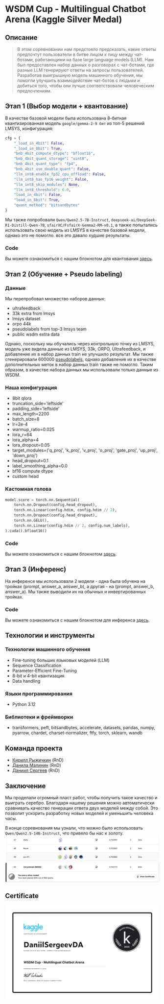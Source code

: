 # WSDM Cup - Multilingual Chatbot Arena (Kaggle Silver Medal)

## Описание

> В этом соревновании нам предстояло предсказать, какие ответы предпочтут пользователи в битве лицом к лицу между чат-ботами, работающими на базе large language models (LLM). Нам был предоставлен набор данных о разговорах с чат-ботами, где разные LLM генерируют ответы на запросы пользователей. Разработав выигрышную модель машинного обучения, мы помогли улучшить взаимодействие чат-ботов с людьми и добиться того, чтобы они лучше соответствовали человеческим предпочтениям.

## Этап 1 (Выбор модели + квантование)

В качестве базовой модели была использована 8-битная квантизированная модель `google/gemma-2-9 бит` из топ-5 решений LMSYS, конфигурация:

```python
cfg = {
    "_load_in_4bit": False,
    "_load_in_8bit": True,
    "bnb_4bit_compute_dtype": "bfloat16",
    "bnb_4bit_quant_storage": "uint8",
    "bnb_4bit_quant_type": "fp4",
    "bnb_4bit_use_double_quant": False,
    "llm_int8_enable_fp32_cpu_offload": False,
    "llm_int8_has_fp16_weight": False,
    "llm_int8_skip_modules": None,
    "llm_int8_threshold": 6.0,
    "load_in_4bit": False,
    "load_in_8bit": True,
    "quant_method": "bitsandbytes"
}
```

Мы также попробовали `Qwen/Qwen2.5-7B-Instruct`, `deepseek-ai/DeepSeek-R1-Distill-Qwen-7B`, `sfairXC/FsfairX-Gemma2-RM-v0.1`, а также попытались использовать свою модель из LMSYS в качестве базовой модели, однако это не помогло. все это давало худшие результаты.

### Code

Вы можете ознакомиться с нашим блокнотом для квантования [здесь](https://github.com/l1ghtsource/wsdm-cup-2024/blob/main/quantize/base-quantize.ipynb).

## Этап 2 (Обучение + Pseudo labeling)

### Данные

Мы перепробовал множество наборов данных:

- ultrafeedback
- 33k extra from lmsys
- lmsys dataset
- orpo 44k
- pseudolabels from top-3 lmsys team
- public wsdm extra data

Однако, поскольку мы обучались через контрольную точку из LMSYS, модель уже видела данные из LMSYS, 33k, ORPO, Ultrafeedback, и добавление их в набор данных train не улучшило результат.
Мы также сгенерировали 600000 [pseudolabels](https://github.com/l1ghtsource/wsdm-cup-2024/blob/main/train/pseudolabel.ipynb), однако добавление их в качестве дополнительных меток в набор данных train также не помогло.
Таким образом, в качестве набора данных мы использовали только данные из WSDM.

### Наша конфигурация

- 8bit qlora
- truncation_side='leftside'
- padding_side='leftside'
- max_length=2200
- batch_size=8
- lr=2e-4
- warmup_ratio=0.025
- lora_r=64
- lora_alpha=4
- lora_dropout=0.05
- target_modules=('q_proj', 'k_proj', 'v_proj', 'o_proj', 'gate_proj', 'up_proj', 'down_proj')
- head_dropout=0.1
- label_smoothing_alpha=0.0
- bf16 compute dtype
- custom head

### Кастомная голова

```python
model.score = torch.nn.Sequential(
    torch.nn.Dropout(config.head_dropout),
    torch.nn.Linear(config.hdim, config.hdim // 2),
    torch.nn.Dropout(config.head_dropout),
    torch.nn.GELU(),
    torch.nn.Linear(config.hdim // 2, config.num_labels),
).cuda().bfloat16()
```

### Code

Вы можете ознакомиться с нашим блокнотом [здесь](https://github.com/l1ghtsource/wsdm-cup-2024/blob/main/train/train-notebook.ipynb).

## Этап 3 (Инференс)

На инференсе мы использовали 2 модели - одна была обучена на тройках (prompt, answer_a, answer_b), а другая - на (prompt, answer_b, answer_a). Мы также выводили их на обычных и инвертированных тройках.

### Code

Вы можете ознакомиться с нашим блокнотом для инференса [здесь](https://github.com/l1ghtsource/wsdm-cup-2024/blob/main/inference/wsdm-inference-2-models.ipynb).

## Технологии и инструменты
### Технологии машинного обучения
- Fine-tuning больших языковых моделей (LLM)
- Sequence Classification
- Parameter-Efficient Fine-Tuning
- 8-bit и 4-bit квантизация
- Data handling
### Языки программирования
- Python 3.12
### Библиотеки и фреймворки
- transformers, peft, bitsandbytes, accelerate, datasets, pandas, numpy, pyarrow, chardet, charset-normalizer, ftfy, torch, sklearn, wandb

## Команда проекта
- [Кирилл Рыжичкин](https://github.com/l1ghtsource) (RnD)
- [Данила Малинин](https://github.com/MALINAYAGODA) (RnD)
- [Даниил Сергеев](https://github.com/DaniilSergeev17) (RnD)

## Заключение
Мы проделали огромный пласт работ, чтобы получить такое качество и выиграть серебро. Благодаря нашему решения можно автоматически сравнивать качество генерации ответа двух моделей между собой. Это позволит ускорить разработку новых моделей и уменьшить человека часы.

В конце соревнования мы узнали, что можно было использовать `Qwen/Qwen2.5-14B-Instruct`, что привело бы нас к золоту.
![picture](picture_2.png)

## Certificate

![certificate](my_certificate.png)

